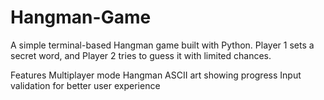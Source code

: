 # Hangman-Game
A simple terminal-based Hangman game built with Python.
Player 1 sets a secret word, and Player 2 tries to guess it with limited chances.

Features
Multiplayer mode
Hangman ASCII art showing progress
Input validation for better user experience

